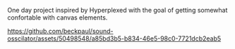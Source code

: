 One day project inspired by Hyperplexed with the goal of getting somewhat confortable with canvas elements.

https://github.com/beckpaul/sound-osscilator/assets/50498548/a85bd3b5-b834-46e5-98c0-7721dcb2eab5


